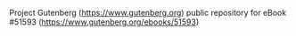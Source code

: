 Project Gutenberg (https://www.gutenberg.org) public repository for
eBook #51593 (https://www.gutenberg.org/ebooks/51593)
